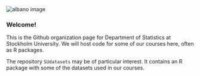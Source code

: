 <img src="https://github.com/StatisticsSU/StatisticsSU/raw/main/images/albanomontage.jpg" alt="albano image">

### Welcome!

This is the Github organization page for Department of Statistics at Stockholm University. 
We will host code for some of our courses here, often as R packages. 

The repository `SUdatasets` may be of particular interest. It contains an R package with some of the datasets used in our courses.
